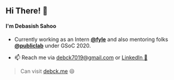 ## Hi There! 👋

 #### I'm Debasish Sahoo
- Currently working as an Intern **[@fyle](https://www.fylehq.com/)** and also mentoring folks **[@publiclab](http://github.com/publiclab)** under GSoC 2020.

- 📫 Reach me via debck7019@gmail.com or [LinkedIn 💬](https://www.linkedin.com/in/debasish2014/)

> Can visit [debck.me](https://debck.me/) 😄

